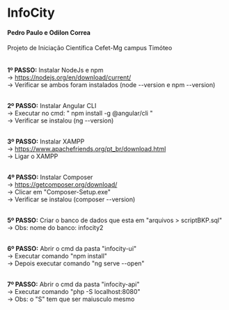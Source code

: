 # InfoCity
#### Pedro Paulo e Odilon Correa
Projeto de Iniciação Científica Cefet-Mg campus Timóteo
<br>
<br>
<br>
<strong>1º PASSO:</strong> Instalar NodeJs e npm <br>
  -> https://nodejs.org/en/download/current/    <br>
  -> Verificar se ambos foram instalados (node --version e npm --version)  <br> <br>
  
<strong>2º PASSO:</strong> Instalar Angular CLI  <br>
  -> Executar no cmd: " npm install -g @angular/cli "  <br> 
  -> Verificar se instalou (ng --version)  <br> <br> 
  
<strong>3º PASSO:</strong> Instalar XAMPP <br>
  -> https://www.apachefriends.org/pt_br/download.html   <br>
  -> Ligar o XAMPP  <br><br>

<strong>4º PASSO:</strong> Instalar Composer  <br>
  -> https://getcomposer.org/download/   <br>
  -> Clicar em "Composer-Setup.exe"  <br>
  -> Verificar se instalou (composer --version) <br> <br>
  
<strong>5º PASSO:</strong> Criar o banco de dados que esta em "arquivos > scriptBKP.sql"   <br>
  -> Obs: nome do banco: infocity2 <br><br>
 
<strong>6º PASSO:</strong> Abrir o cmd da pasta "infocity-ui" <br>
  -> Executar comando "npm install" <br>
  -> Depois executar comando "ng serve --open" <br><br>
 
<strong>7º PASSO:</strong> Abrir o cmd da pasta "infocity-api"  <br>
  -> Executar comando "php -S localhost:8080"  <br>
  -> Obs: o "S" tem que ser maiusculo mesmo  <br>


